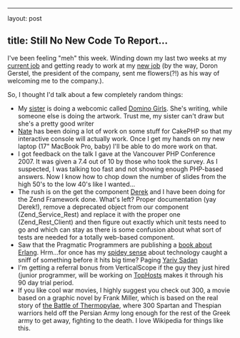 <hr />

<p>layout: post</p>

<h2>title: Still No New Code To Report...</h2>

<p>I've been feeling "meh" this week.  Winding down my last two weeks at my <a href="http://www.verticalscope.com">current job</a> and getting ready to work at my <a href="http://www.syneron.com">new job</a> (by the way, Doron Gerstel, the president of the company, sent me flowers(?!) as his way of welcoming me to the company.).</p>

<p>
So, I thought I'd talk about a few completely random things:
<ul>
<li>My <a href="http://www.lisahartjes.com">sister</a> is doing a webcomic called <a href="http://dominogirls.lisahartjes.com/">Domino Girls</a>.  She's writing, while someone else is doing the artwork.  Trust me, my sister can't draw but she's a pretty good writer</li>
<li><a href="http://cake.insertdesignhere.com/">Nate</a> has been doing a lot of work on some stuff for CakePHP so that my interactive console will actually work.  Once I get my hands on my new laptop (17" MacBook Pro, baby) I'll be able to do more work on that.</li>
<li>I got feedback on the talk I gave at the Vancouver PHP Conference 2007.  It was given a 7.4 out of 10 by those who took the survey.  As I suspected, I was talking too fast and not showing enough PHP-based answers.  Now I know how to chop down the number of slides from the high 50's to the low 40's like I wanted...</li>
<li>The rush is on the get the component <a href="http://derekmartin.ca">Derek</a> and I have been doing for the Zend Framework done.  What's left?  Proper documentation (yay Derek!), remove a deprecated object from our component (Zend_Service_Rest) and replace it with the proper one (Zend_Rest_Client) and then figure out exactly which unit tests need to go and which can stay as there is some confusion about what sort of tests are needed for a totally web-based component.</li>
<li>Saw that the Pragmatic Programmers are publishing a <a href="http://www.pragmaticprogrammer.com/titles/jaerlang/">book about Erlang</a>.  Hrm...for once has my <a href="http://en.wikipedia.org/wiki/SpiderMan#Powers_and_equipment">spidey sense</a> about technology caught a sniff of something before it hits big time?  Paging <a href="http://yarivsblog.com">Yariv Sadan</a></li>
<li>I'm getting a referral bonus from VerticalScope if the guy they just hired (junior programmer, will be working on <a href="http://www.tophosts.com">TopHosts</a> makes it through his 90 day trial period.</li>
<li>If you like cool war movies, I highly suggest you check out 300, a movie based on a graphic novel by Frank Miller, which is based on the real story of <a href="http://en.wikipedia.org/wiki/Battle_of_Thermopylae">the Battle of Thermopylae</a>, where 300 Spartan and Thespian warriors held off the Persian Army long enough for the rest of the Greek army to get away, fighting to the death.  I love Wikipedia for things like this.</li>
</ul></p>
